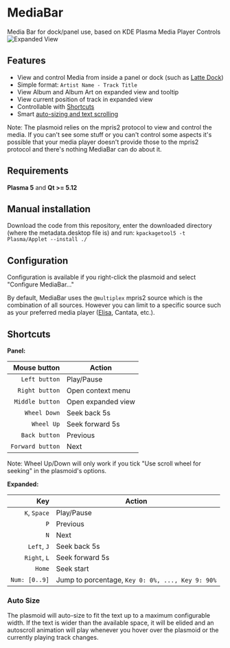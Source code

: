 # MediaBar
Media Bar for dock/panel use, based on KDE Plasma Media Player Controls
![Expanded View](https://i.imgur.com/Oy0Idpj.png "MediaBar expanded view")

## Features
* View and control Media from inside a panel or dock (such as [Latte Dock](https://github.com/KDE/latte-dock))
* Simple format: `Artist Name - Track Title`
* View Album and Album Art on expanded view and tooltip
* View current position of track in expanded view
* Controllable with [Shortcuts](#shortcuts)
* Smart [auto-sizing and text scrolling](#auto-size)

Note: The plasmoid relies on the mpris2 protocol to view and control the media. If you can't see some stuff or you can't control some aspects it's possible that your media player doesn't provide those to the mpris2 protocol and there's nothing MediaBar can do about it.

## Requirements
 **Plasma 5** and **Qt >= 5.12**

## Manual installation
Download the code from this repository, enter the downloaded directory (where the metadata.desktop file is) and run: `kpackagetool5 -t Plasma/Applet --install ./`

## Configuration
Configuration is available if you right-click the plasmoid and select "Configure MediaBar..."

By default, MediaBar uses the `@multiplex` mpris2 source which is the combination of all sources. However you can limit to a specific source such as your preferred media player ([Elisa](https://kde.org/applications/multimedia/org.kde.elisa), Cantata, etc.).

## Shortcuts
**Panel:**

| Mouse button    | Action             |
|----------------:|--------------------|
| `Left button`   | Play/Pause         |
| `Right button`  | Open context menu  |
| `Middle button` | Open expanded view |
| `Wheel Down`    | Seek back 5s       |
| `Wheel Up`      | Seek forward 5s    |
| `Back button`   | Previous           |
| `Forward button`| Next               |

Note: Wheel Up/Down will only work if you tick "Use scroll wheel for seeking" in the plasmoid's options.

**Expanded:**

| Key          | Action          |
|-------------:|-----------------|
| `K`, `Space` | Play/Pause      |
| `P`          | Previous        |
| `N`          | Next            |
| `Left`, `J`  | Seek back 5s    |
| `Right`, `L` | Seek forward 5s |
| `Home`       | Seek start      |
| `Num: [0..9]`| Jump to porcentage, `Key 0: 0%, ..., Key 9: 90%` |

### Auto Size
The plasmoid will auto-size to fit the text up to a maximum configurable width. If the text is wider than the available space, it will be elided and an autoscroll animation will play whenever you hover over the plasmoid or the currently playing track changes.

